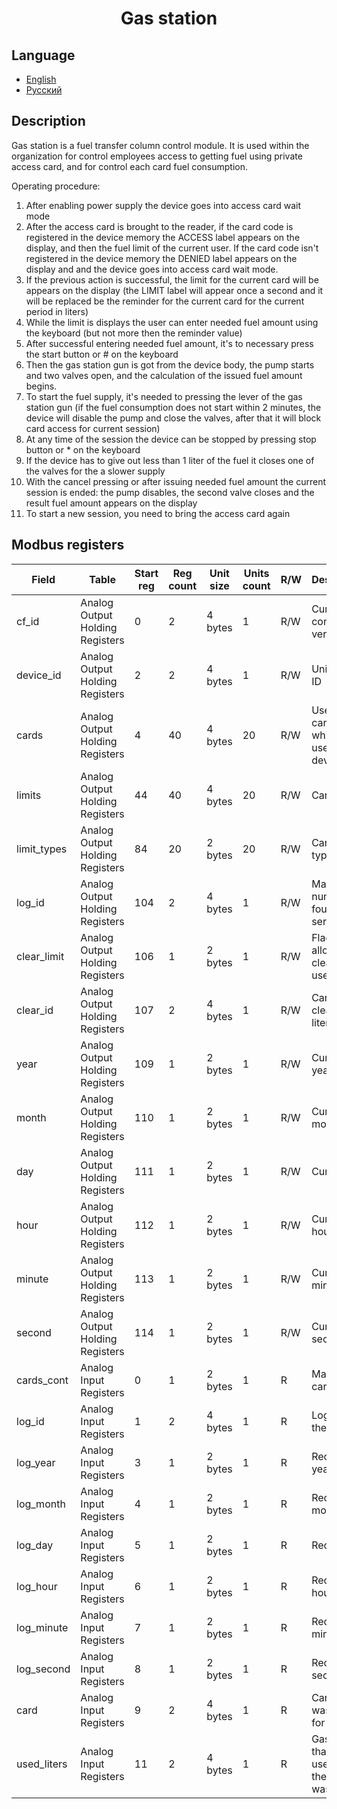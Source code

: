 <p align="center">
  <h1 align="center">Gas station</h1>
</p>

## Language
- [English](README.md)
- [Русский](README.ru.md)

## Description

Gas station is a fuel transfer column control module. It is used within the organization for control employees access to getting fuel using private access card, and for control each card fuel consumption.

Operating procedure:
1. After enabling power supply the device goes into access card wait mode
2. After the access card is brought to the reader, if the card code is registered in the device memory the ACCESS label appears on the display, and then the fuel limit of the current user. If the card code isn't registered in the device memory the DENIED label appears on the display and and the device goes into access card wait mode.
3. If the previous action is successful, the limit for the current card will be appears on the display (the LIMIT label will appear once a second and it will be replaced be the reminder for the current card for the current period in liters)
4. While the limit is displays the user can enter needed fuel amount using the keyboard (but not more then the reminder value)
5. After successful entering needed fuel amount, it's to necessary press the start button or # on the keyboard
6. Then the gas station gun is got from the device body, the pump starts and two valves open, and the calculation of the issued fuel amount begins.
7. To start the fuel supply, it's needed to pressing the lever of the gas station gun (if the fuel consumption does not start within 2 minutes, the device will disable the pump and close the valves, after that it will block card access for current session)
8. At any time of the session the device can be stopped by pressing stop button or * on the keyboard
9. If the device has to give out less than 1 liter of the fuel it closes one of the valves for the a slower supply
10. With the cancel pressing or after issuing needed fuel amount the current session is ended: the pump disables, the second valve closes and the result fuel amount appears on the display
11. To start a new session, you need to bring the access card again

## Modbus registers

Field        | Table                           | Start reg | Reg count | Unit size | Units count | R/W | Description
 ---         |  ---                            |    ---    |    ---    |    ---    | ---         | --- | ---
cf_id        | Analog Output Holding Registers | 0         | 2         | 4 bytes   | 1           | R/W | Current config version
device_id    | Analog Output Holding Registers | 2         | 2         | 4 bytes   | 1           | R/W | Uniq device ID
cards        | Analog Output Holding Registers | 4         | 40        | 4 bytes   | 20          | R/W | Users cards which are uses on this device
limits       | Analog Output Holding Registers | 44        | 40        | 4 bytes   | 20          | R/W | Card limits
limit_types  | Analog Output Holding Registers | 84        | 20        | 2 bytes   | 20          | R/W | Card limit types
log_id       | Analog Output Holding Registers | 104       | 2         | 4 bytes   | 1           | R/W | Max log ID number found on server
clear_limit  | Analog Output Holding Registers | 106       | 1         | 2 bytes   | 1           | R/W | Flag that allows clearing used liters
clear_id     | Analog Output Holding Registers | 107       | 2         | 4 bytes   | 1           | R/W | Card id for clear used liters
year         | Analog Output Holding Registers | 109       | 1         | 2 bytes   | 1           | R/W | Current year
month        | Analog Output Holding Registers | 110       | 1         | 2 bytes   | 1           | R/W | Current month
day          | Analog Output Holding Registers | 111       | 1         | 2 bytes   | 1           | R/W | Current day
hour         | Analog Output Holding Registers | 112       | 1         | 2 bytes   | 1           | R/W | Current hour
minute       | Analog Output Holding Registers | 113       | 1         | 2 bytes   | 1           | R/W | Current minute
second       | Analog Output Holding Registers | 114       | 1         | 2 bytes   | 1           | R/W | Current second
cards_cont   | Analog Input Registers          | 0         | 1         | 2 bytes   | 1           |  R  | Max user cards count
log_id       | Analog Input Registers          | 1         | 2         | 4 bytes   | 1           |  R  | Log id of the record
log_year     | Analog Input Registers          | 3         | 1         | 2 bytes   | 1           |  R  | Record year
log_month    | Analog Input Registers          | 4         | 1         | 2 bytes   | 1           |  R  | Record month
log_day      | Analog Input Registers          | 5         | 1         | 2 bytes   | 1           |  R  | Record day
log_hour     | Analog Input Registers          | 6         | 1         | 2 bytes   | 1           |  R  | Record hour
log_minute   | Analog Input Registers          | 7         | 1         | 2 bytes   | 1           |  R  | Record minute
log_second   | Analog Input Registers          | 8         | 1         | 2 bytes   | 1           |  R  | Record second
card         | Analog Input Registers          | 9         | 2         | 4 bytes   | 1           |  R  | Card that was used for access
used_liters  | Analog Input Registers          | 11        | 2         | 4 bytes   | 1           |  R  | Gas value that was used when the record was made